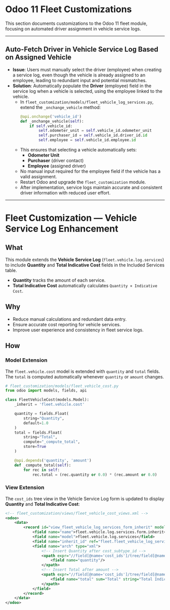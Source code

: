 # Odoo 11 Fleet Customizations

This section documents customizations to the Odoo 11 fleet module, focusing on automated driver assignment in vehicle service logs.

---

## Auto-Fetch Driver in Vehicle Service Log Based on Assigned Vehicle

- **Issue**: Users must manually select the driver (employee) when creating a service log, even though the vehicle is already assigned to an employee, leading to redundant input and potential mismatches.
- **Solution**: Automatically populate the **Driver** (employee) field in the service log when a vehicle is selected, using the employee linked to the vehicle.
  - In `fleet_customization/models/fleet_vehicle_log_services.py`, extend the `_onchange_vehicle` method:
    ```python
    @api.onchange('vehicle_id')
    def _onchange_vehicle(self):
        if self.vehicle_id:
            self.odometer_unit = self.vehicle_id.odometer_unit
            self.purchaser_id = self.vehicle_id.driver_id.id
            self.employee = self.vehicle_id.employee.id
    ```
  - This ensures that selecting a vehicle automatically sets:
    - **Odometer Unit**
    - **Purchaser** (driver contact)
    - **Employee** (assigned driver)
  - No manual input required for the employee field if the vehicle has a valid assignment.
  - Restart Odoo and upgrade the `fleet_customization` module.
  - After implementation, service logs maintain accurate and consistent driver information with reduced user effort.

---

# Fleet Customization — Vehicle Service Log Enhancement

## What

This module extends the **Vehicle Service Log** (`fleet.vehicle.log.services`) to include **Quantity** and **Total Indicative Cost** fields in the Included Services table.

- **Quantity** tracks the amount of each service.
- **Total Indicative Cost** automatically calculates `Quantity × Indicative Cost`.

## Why

- Reduce manual calculations and redundant data entry.
- Ensure accurate cost reporting for vehicle services.
- Improve user experience and consistency in fleet service logs.

## How

### Model Extension

The `fleet.vehicle.cost` model is extended with `quantity` and `total` fields. The `total` is computed automatically whenever `quantity` or `amount` changes.

```python
# fleet_customization/models/fleet_vehicle_cost.py
from odoo import models, fields, api

class FleetVehicleCost(models.Model):
    _inherit = 'fleet.vehicle.cost'

    quantity = fields.Float(
        string="Quantity",
        default=1.0
    )
    total = fields.Float(
        string="Total",
        compute="_compute_total",
        store=True
    )

    @api.depends('quantity', 'amount')
    def _compute_total(self):
        for rec in self:
            rec.total = (rec.quantity or 0.0) * (rec.amount or 0.0)
```

### View Extension

The `cost_ids` tree view in the Vehicle Service Log form is updated to display **Quantity** and **Total Indicative Cost**:

```xml
<!-- fleet_customization/views/fleet_vehicle_cost_views.xml -->
<odoo>
    <data>
        <record id="view_fleet_vehicle_log_services_form_inherit" model="ir.ui.view">
            <field name="name">fleet.vehicle.log.services.form.inherit</field>
            <field name="model">fleet.vehicle.log.services</field>
            <field name="inherit_id" ref="fleet.fleet_vehicle_log_services_view_form"/>
            <field name="arch" type="xml">
                <!-- Insert Quantity after cost_subtype_id -->
                <xpath expr="//field[@name='cost_ids']/tree/field[@name='cost_subtype_id']" position="after">
                    <field name="quantity"/>
                </xpath>
                <!-- Insert Total after amount -->
                <xpath expr="//field[@name='cost_ids']/tree/field[@name='amount']" position="after">
                    <field name="total" sum="Total" string="Total Indicative Cost"/>
                </xpath>
            </field>
        </record>
    </data>
</odoo>
```
